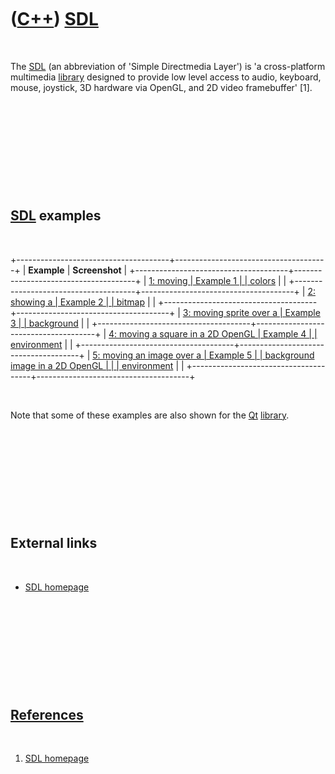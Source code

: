 
 

 

 

 

 

([C++](Cpp.md)) [SDL](CppSdl.md)
==================================

 

The [SDL](CppSdl.md) (an abbreviation of 'Simple Directmedia Layer') is
'a cross-platform multimedia [library](CppLibrary.md) designed to
provide low level access to audio, keyboard, mouse, joystick, 3D
hardware via OpenGL, and 2D video framebuffer' \[1\].

 

 

 

 

 

[SDL](CppSdl.md) examples
--------------------------

 

+--------------------------------------+--------------------------------------+
| **Example**                          | **Screenshot**                       |
+--------------------------------------+--------------------------------------+
| [1: moving                           | Example 1                            |
| colors](CppSdlExample1.md)          |                                      |
+--------------------------------------+--------------------------------------+
| [2: showing a                        | Example 2                            |
| bitmap](CppSdlExample2.md)          |                                      |
+--------------------------------------+--------------------------------------+
| [3: moving sprite over a             | Example 3                            |
| background](CppSdlExample3.md)      |                                      |
+--------------------------------------+--------------------------------------+
| [4: moving a square in a 2D OpenGL   | Example 4                            |
| environment](CppSdlExample4.md)     |                                      |
+--------------------------------------+--------------------------------------+
| [5: moving an image over a           | Example 5                            |
| background image in a 2D OpenGL      |                                      |
| environment](CppSdlExample5.md)     |                                      |
+--------------------------------------+--------------------------------------+

 

Note that some of these examples are also shown for the [Qt](CppQt.md)
[library](CppLibrary.md).

 

 

 

 

 

External links
--------------

 

-   [SDL homepage](http://www.libsdl.org)

 

 

 

 

 

[References](CppReferences.md)
-------------------------------

 

1.  [SDL homepage](http://www.libsdl.org)

 

 

 

 

 

 

